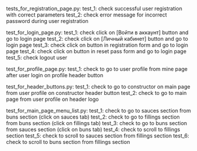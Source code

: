 tests_for_registration_page.py:
test_1: check successful user registration with correct parameters
test_2: check error message for incorrect password during user registration

test_for_login_page.py:
test_1: check click on [Войти в аккаунт] button and go to login page
test_2: check click on [Личный кабинет] button and go to login page
test_3: check click on button in registration form and go to login page
test_4: check click on button in reset pass form and go to login page
test_5: check logout user

test_for_profile_page.py:
test_1: check to go to user profile from mine page after user login on profile header button

test_for_header_buttons.py:
test_1: check to go to constructor on main page from user profile on constructor header button
test_2: check to go to main page from user profile on header logo

test_for_main_page_menu_list.py:
test_1: check to go to sauces section from buns section (click on sauces tab)
test_2: check to go to fillings section from buns section (click on fillings tab)
test_3: check to go to buns section from sauces section (click on buns tab)
test_4: check to scroll to fillings section 
test_5: check to scroll to sauces section from fillings section
test_6: check to scroll to buns section from fillings section
